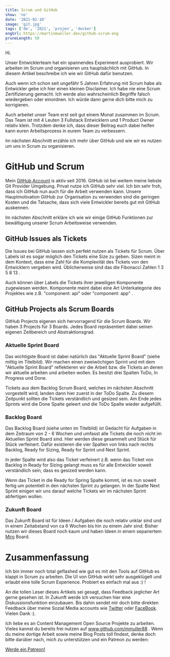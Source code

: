 ```yaml
---
title: Scrum und GitHub
show: 'no'
date: '2021-02-10'
image: 'git.jpg'
tags: ['de', '2021', 'projen', 'docker']
engUrl: https://martinmueller.dev/github-scrum-eng
pruneLength: 50
---
```


Hi.

Unser Entwicklerteam hat ein spannendes Experiment ausprobiert. Wir arbeiten im Scrum und organisieren uns hauptsächlich mit GitHub. In diesem Artikel beschreibe ich wie wir GitHub dafür benutzen.

Auch wenn ich schon seit ungefähr 5 Jahren Erfahrung mit Scrum habe als Entwickler gebe ich hier einen kleinen Disclaimer. Ich habe nie eine Scrum Zertifizierung gemacht. Ich werde also wahrscheinlich Begriffe falsch wiedergeben oder einordnen. Ich würde dann gerne dich bitte mich zu korrigieren.

Auch arbeitet unser Team erst seit gut einem Monat zusammen im Scrum. Das Team ist mit 4 Leuten 3 Fullstack Entwicklern und 1 Product Owner relativ klein. Trotzdem denke ich, dass dieser Beitrag euch dabei helfen kann euren Arbeitsprozess in eurem Team zu verbessern.

Im nächsten Abschnitt erzähle ich mehr über GitHub und wie wir es nutzen um uns in Scrum zu organisieren.

# GitHub und Scrum

Mein [GitHub Account](https://github.com/mmuller88) is aktiv seit 2016. GitHub ist bei weitem meine liebste Git Provider Umgebung. Privat nutze ich GitHub sehr viel. Ich bin sehr froh, dass ich GitHub nun auch für die Arbeit verwenden kann. Unsere Hauptmotivation GitHub zur Organisation zu verwenden sind die geringen Kosten und die Tatsache, dass sich viele Entwickler bereits gut mit GitHub auskennen.

Im nächsten Abschnitt erkläre ich wie wir einige GitHub Funktionen zur bewältigung unserer Scrum Arbeitsweise verwenden.

## GitHub Issues als Tickets

Die Issues bei GitHub lassen sich perfekt nutzen als Tickets für Scrum. Über Labels ist es sogar möglich den Tickets eine Size zu geben. Sizen meint in dem Kontext, dass eine Zahl für die Komplexität des Tickets von den Entwicklern vergeben wird. Üblicherweise sind das die Fibonacci Zahlen 1 3 5 8 13 .

Auch können über Labels die Tickets ihrer jeweiligen Komponente zugewiesen werden. Komponente meint dabei eine Art Unterkategorie des Projektes wie z.B. "component: api" oder "component: app" .

## GitHub Projects als Scrum Boards

GitHub Projects eigenen sich hervorragend für die Scrum Boards. Wir haben 3 Projects für 3 Boards. Jedes Board repräsentiert dabei seinen eigenen Zeitbereich und Abstraktionsgrad.

### Aktuelle Sprint Board

Das wichtigste Board ist dabei natürlich das "Aktuelle Sprint Board" (siehe mittig im Titelbild). Wir machen einen zweiwöchigen Sprint und mit dem "Aktuelle Sprint Board" reflektieren wir die Arbeit bzw. die Tickets an denen wir aktuelle arbeiten und arbeiten wollen. Es besitzt drei Spalten ToDo, In Progress und Done.

Tickets aus dem Backlog Scrum Board, welches im nächsten Abschnitt vorgestellt wird, landen dann hier zuerst in der ToDo Spalte. Zu diesem Zeitpunkt sollten die Tickets verständlich und gesized sein. Am Ende jedes Sprints wird die Done Spalte geleert und die ToDo Spalte wieder aufgefüllt.

### Backlog Board
Das Backlog Board (siehe unten im Titelbild) ist Gedacht für Aufgaben in dem Zeitraum von 2 - 6 Wochen und umfasst alle Tickets die noch nicht im Aktuellen Sprint Board sind. Hier werden diese gesammelt und Stück für Stück verfeinert. Dafür existieren die vier Spalten von links nach rechts Backlog, Ready for Sizing, Ready for Sprint und Next Sprint.

In jeder Spalte wird also das Ticket verfeinert z.B. wenn das Ticket von Backlog in Ready for Sizing gelangt muss es für alle Entwickler soweit verständlich sein, dass es gesized werden kann.

Wenn das Ticket in die Ready for Spring Spalte kommt, ist es nun soweit fertig um potentiell in den nächsten Sprint zu gelangen. In der Spalte Next Sprint einigen wir uns darauf welche Tickets wir im nächsten Sprint abfertigen wollen.

### Zukunft Board
Das Zukunft Board ist für Ideen / Aufgaben die noch relativ unklar sind und in einem Zeitabstand von ca 6 Wochen bis hin zu einem Jahr sind. Bisher nutzen wir dieses Board noch kaum und haben Ideen in einem separiertem [Miro](https://miro.com) Board.

# Zusammenfassung
Ich bin immer noch total geflashed wie gut es mit den Tools auf GitHub es klappt in Scrum zu arbeiten. Die UI von GitHub wirkt sehr ausgeklügelt und erlaubt eine tolle Scrum Experience. Probiert es einfach mal aus :) !

An die tollen Leser dieses Artikels sei gesagt, dass Feedback jeglicher Art gerne gesehen ist. In Zukunft werde ich versuchen hier eine Diskussionsfunktion einzubauen. Bis dahin sendet mir doch bitte direkten Feedback über meine Sozial Media accounts wie [Twitter](https://twitter.com/MartinMueller_) oder [FaceBook](https://www.facebook.com/martin.muller.10485). Vielen Dank :).

Ich liebe es an Content Management Open Source Projekte zu arbeiten. Vieles kannst du bereits frei nutzen auf www.github.com/mmuller88 . Wenn du meine dortige Arbeit sowie meine Blog Posts toll findest, denke doch bitte darüber nach, mich zu unterstützen und ein Patreon zu werden:

<a href="https://www.patreon.com/bePatron?u=29010217" data-patreon-widget-type="become-patron-button">Werde ein Patreon!</a><script async src="https://c6.patreon.com/becomePatronButton.bundle.js"></script>